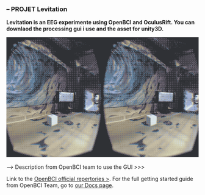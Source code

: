 ### – PROJET Levitation

**Levitation is an EEG experimente using OpenBCI and OculusRift. You can downlaod the processing gui i use and the asset for unity3D.**

![Levitation](readme-assets/levitation.gif)

–> Description from OpenBCI team to use the GUI >>>

Link to the [OpenBCI official repertories >](http://docs.openbci.com/tutorials/01-GettingStarted).
For the full getting started guide from OpenBCI Team, go to [our Docs page](http://docs.openbci.com/tutorials/01-GettingStarted).

